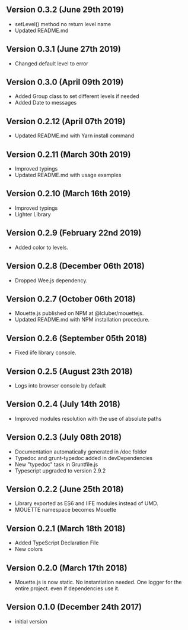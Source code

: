 Version 0.3.2 (June 29th 2019)
-----------------------------
 * setLevel() method no return level name
 * Updated README.md

Version 0.3.1 (June 27th 2019)
-----------------------------
 * Changed default level to error

Version 0.3.0 (April 09th 2019)
-----------------------------
 * Added Group class to set different levels if needed
 * Added Date to messages

Version 0.2.12 (April 07th 2019)
-----------------------------
 * Updated README.md with Yarn install command

Version 0.2.11 (March 30th 2019)
-----------------------------
 * Improved typings
 * Updated README.md with usage examples

Version 0.2.10 (March 16th 2019)
-----------------------------
 * Improved typings
 * Lighter Library

Version 0.2.9 (February 22nd 2019)
-----------------------------
 * Added color to levels.

Version 0.2.8 (December 06th 2018)
-----------------------------
 * Dropped Wee.js dependency.

Version 0.2.7 (October 06th 2018)
-----------------------------
 * Mouette.js published on NPM at @lcluber/mouettejs.
 * Updated README.md with NPM installation procedure.

Version 0.2.6 (September 05th 2018)
-----------------------------
 * Fixed iife library console.

Version 0.2.5 (August 23th 2018)
-----------------------------
 * Logs into browser console by default

Version 0.2.4 (July 14th 2018)
-----------------------------
 * Improved modules resolution with the use of absolute paths

Version 0.2.3 (July 08th 2018)
-----------------------------
 * Documentation automatically generated in /doc folder
 * Typedoc and grunt-typedoc added in devDependencies
 * New "typedoc" task in Gruntfile.js
 * Typescript upgraded to version 2.9.2

Version 0.2.2 (June 25th 2018)
-----------------------------
 * Library exported as ES6 and IIFE modules instead of UMD.
 * MOUETTE namespace becomes Mouette

Version 0.2.1 (March 18th 2018)
-----------------------------
 * Added TypeScript Declaration File
 * New colors

Version 0.2.0 (March 17th 2018)
-----------------------------
 * Mouette.js is now static. No instantiation needed. One logger for the entire project. even if dependencies use it.

Version 0.1.0 (December 24th 2017)
-----------------------------
 * initial version
